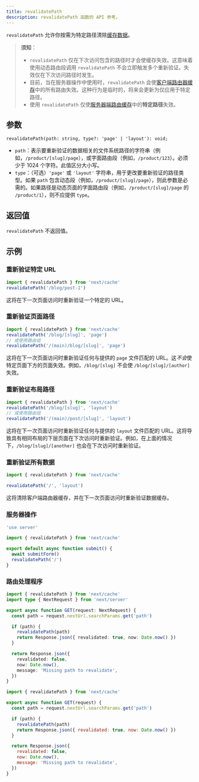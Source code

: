 ```yaml
---
title: revalidatePath
description: revalidatePath 函数的 API 参考。
---
```


`revalidatePath` 允许你按需为特定路径清除[缓存数据](/docs/nextjs-cn/app/deep-dive/caching)。

> **须知**：
>
> - `revalidatePath` 仅在下次访问包含的路径时才会使缓存失效。这意味着使用动态路由段调用 `revalidatePath` 不会立即触发多个重新验证。失效仅在下次访问路径时发生。
> - 目前，当在服务器操作中使用时，`revalidatePath` 会使[客户端路由器缓存](/docs/nextjs-cn/app/deep-dive/caching#client-side-router-cache)中的所有路由失效。这种行为是临时的，将来会更新为仅应用于特定路径。
> - 使用 `revalidatePath` 仅使[服务器端路由缓存](/docs/nextjs-cn/app/deep-dive/caching#full-route-cache)中的**特定路径**失效。

## 参数

```tsx
revalidatePath(path: string, type?: 'page' | 'layout'): void;
```

- `path`：表示要重新验证的数据相关的文件系统路径的字符串（例如，`/product/[slug]/page`），或字面路由段（例如，`/product/123`）。必须少于 1024 个字符。此值区分大小写。
- `type`：（可选）`'page'` 或 `'layout'` 字符串，用于更改要重新验证的路径类型。如果 `path` 包含动态段（例如，`/product/[slug]/page`），则此参数是必需的。如果路径是动态页面的字面路由段（例如，`/product/[slug]/page` 的 `/product/1`），则不应提供 `type`。

## 返回值

`revalidatePath` 不返回值。

## 示例

### 重新验证特定 URL

```ts
import { revalidatePath } from 'next/cache'
revalidatePath('/blog/post-1')
```

这将在下一次页面访问时重新验证一个特定的 URL。

### 重新验证页面路径

```ts
import { revalidatePath } from 'next/cache'
revalidatePath('/blog/[slug]', 'page')
// 或使用路由组
revalidatePath('/(main)/blog/[slug]', 'page')
```

这将在下一次页面访问时重新验证任何与提供的 `page` 文件匹配的 URL。这*不会*使特定页面下方的页面失效。例如，`/blog/[slug]` 不会使 `/blog/[slug]/[author]` 失效。

### 重新验证布局路径

```ts
import { revalidatePath } from 'next/cache'
revalidatePath('/blog/[slug]', 'layout')
// 或使用路由组
revalidatePath('/(main)/post/[slug]', 'layout')
```

这将在下一次页面访问时重新验证任何与提供的 `layout` 文件匹配的 URL。这将导致具有相同布局的下层页面在下次访问时重新验证。例如，在上面的情况下，`/blog/[slug]/[another]` 也会在下次访问时重新验证。

### 重新验证所有数据

```ts
import { revalidatePath } from 'next/cache'

revalidatePath('/', 'layout')
```

这将清除客户端路由器缓存，并在下一次页面访问时重新验证数据缓存。

### 服务器操作

```ts switcher
'use server'

import { revalidatePath } from 'next/cache'

export default async function submit() {
  await submitForm()
  revalidatePath('/')
}
```

### 路由处理程序

```ts switcher
import { revalidatePath } from 'next/cache'
import type { NextRequest } from 'next/server'

export async function GET(request: NextRequest) {
  const path = request.nextUrl.searchParams.get('path')

  if (path) {
    revalidatePath(path)
    return Response.json({ revalidated: true, now: Date.now() })
  }

  return Response.json({
    revalidated: false,
    now: Date.now(),
    message: 'Missing path to revalidate',
  })
}
```

```js switcher
import { revalidatePath } from 'next/cache'

export async function GET(request) {
  const path = request.nextUrl.searchParams.get('path')

  if (path) {
    revalidatePath(path)
    return Response.json({ revalidated: true, now: Date.now() })
  }

  return Response.json({
    revalidated: false,
    now: Date.now(),
    message: 'Missing path to revalidate',
  })
}
```
